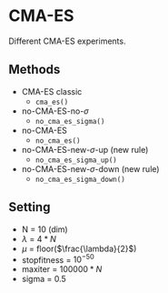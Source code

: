 # CMA-ES

Different CMA-ES experiments.

## Methods

* CMA-ES classic
	- `cma_es()`
* no-CMA-ES-no-$\sigma$
	- `no_cma_es_sigma()`
* no-CMA-ES
	- `no_cma_es()`
* no-CMA-ES-new-$\sigma$-up (new rule)
 	- `no_cma_es_sigma_up()`
* no-CMA-ES-new-$\sigma$-down (new rule)
 	- `no_cma_es_sigma_down()`

## Setting
* N = 10 (dim)
* $\lambda$ = $4*N$
* $\mu$ = floor($\frac{\lambda}{2}$)
* stopfitness = $10^{-50}$
* maxiter = $100000*N$
* sigma =  0.5
